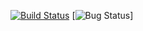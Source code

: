 [![Build Status](https://travis-ci.org/tqs18-g205/rest-api.svg?branch=master)](https://travis-ci.org/tqs18-g205/rest-api)
[![Bug Status](https://sonarcloud.io/api/project_badges/measure?project=pt.tqs.g205%3Arestapi&metric=bugs)]
